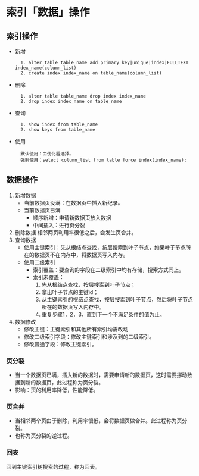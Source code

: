 # 索引「数据」操作

## 索引操作
- 新增

        1. alter table table_name add primary key|unique|index|FULLTEXT index_name(column_list)
        2. create index index_name on table_name(column_list)

- 删除

        1. alter table table_name drop index index_name
        2. drop index index_name on table_name

- 查询

        1. show index from table_name
        2. show keys from table_name

- 使用

        默认使用：由优化器选择。
        强制使用：select column_list from table force index(index_name);

        

## 数据操作
1. 新增数据
    - 当前数据页没满：在数据页中插入新纪录。    
    - 当前数据页已满
        - 顺序新增：申请新数据页放入数据
        - 中间插入：进行页分裂
2. 删除数据
    相邻两页利用率很低之后，会发生页合并。
3. 查询数据
    - 使用主键索引：先从根结点查找，按层搜索到叶子节点，如果叶子节点所在的数据页不在内存中，将数据页写入内存。
    - 使用二级索引
        - 索引覆盖：要查询的字段在二级索引中均有存储，搜索方式同上。
        - 索引未覆盖：
            1. 先从根结点查找，按层搜索到叶子节点；
            2. 拿出叶子节点的主键id；
            3. 从主键索引的根结点查找，按层搜索到叶子节点，然后将叶子节点所在的数据页写入内存中。
            4. 重复步骤1，2，3，直到下一个不满足条件的值为止。
4. 数据修改
   - 修改主键：主键索引和其他所有索引均需改动
   - 修改二级索引字段：修改主键索引和涉及到的二级索引。
   - 修改普通字段：修改主键索引。
    
### 页分裂
- 当一个数据页已满，插入新的数据时，需要申请新的数据页，这时需要挪动数据到新的数据页，此过程称为页分裂。
- 影响：页的利用率降低，性能降低。

### 页合并
- 当相邻两个页由于删除，利用率很低，会将数据页做合并。此过程称为页分裂。
- 也称为页分裂的逆过程。

### 回表
回到主键索引树搜索的过程，称为回表。